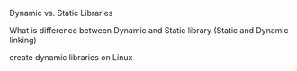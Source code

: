 Dynamic vs. Static Libraries

What is difference between Dynamic and Static library (Static and Dynamic linking)

create dynamic libraries on Linux

